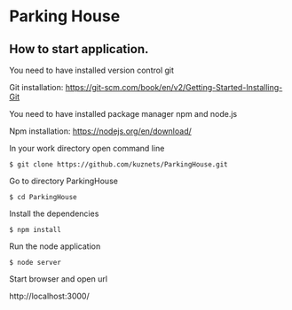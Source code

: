 # Parking House

## How to start application.

You need to have installed version control git

Git installation: https://git-scm.com/book/en/v2/Getting-Started-Installing-Git

You need to have installed package manager npm and node.js

Npm installation: https://nodejs.org/en/download/

In your work directory open command line

	$ git clone https://github.com/kuznets/ParkingHouse.git

Go to directory ParkingHouse

	$ cd ParkingHouse

Install the dependencies

	$ npm install

Run the node application

	$ node server

Start browser and open url

http://localhost:3000/
